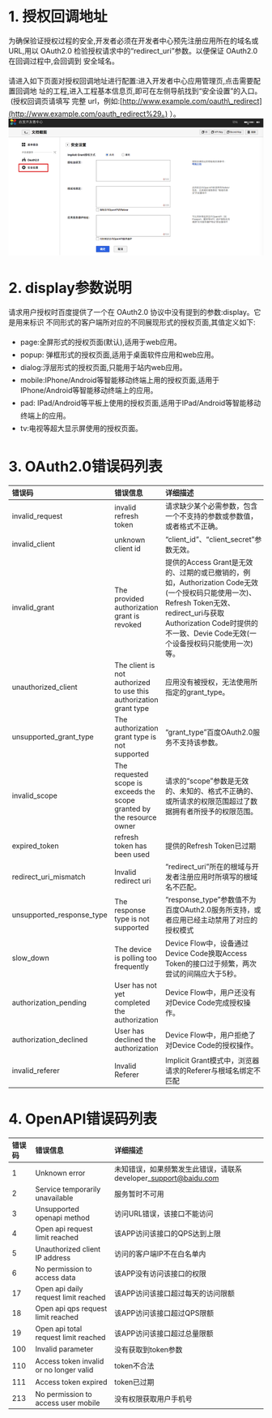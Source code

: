 

# 1. 授权回调地址

为确保验证授权过程的安全,开发者必须在开发者中心预先注册应用所在的域名或 URL,用以 OAuth2.0 检验授权请求中的“redirect\_uri”参数。以便保证 OAuth2.0 在回调过程中,会回调到 安全域名。 

请进入如下页面对授权回调地址进行配置:进入开发者中心应用管理页,点击需要配置回调地 址的工程,进入工程基本信息页,即可在左侧导航找到“安全设置”的入口。   \(授权回调页请填写 完整 url，例如:[http://www.example.com/oauth\_redirect](http://www.example.com/oauth_redirect%29。) ）。![](/assets/anquan.png)

# 2. display参数说明

请求用户授权时百度提供了一个在 OAuth2.0 协议中没有提到的参数:display。它是用来标识 不同形式的客户端所对应的不同展现形式的授权页面,其值定义如下: 

* page:全屏形式的授权页面\(默认\),适用于web应用。 
* popup: 弹框形式的授权页面,适用于桌面软件应用和web应用。 
* dialog:浮层形式的授权页面,只能用于站内web应用。 
* mobile:IPhone/Android等智能移动终端上用的授权页面,适用于IPhone/Android等智能移动终端上的应用。 
* pad: IPad/Android等平板上使用的授权页面,适用于IPad/Android等智能移动终端上的应用。 
* tv:电视等超大显示屏使用的授权页面。 

# 3. OAuth2.0错误码列表

| **错误码** | **错误信息** | **详细描述** |
| :--- | :--- | :--- |
| invalid\_request | invalid refresh token | 请求缺少某个必需参数，包含一个不支持的参数或参数值，或者格式不正确。 |
| invalid\_client | unknown client id | “client\_id”、“client\_secret”参数无效。 |
| invalid\_grant | The provided authorization grant is revoked | 提供的Access Grant是无效的、过期的或已撤销的，例如，Authorization Code无效\(一个授权码只能使用一次\)、Refresh Token无效、redirect\_uri与获取Authorization Code时提供的不一致、Devie Code无效\(一个设备授权码只能使用一次\)等。 |
| unauthorized\_client | The client is not authorized to use this authorization grant type | 应用没有被授权，无法使用所指定的grant\_type。 |
| unsupported\_grant\_type | The authorization grant type is not supported | “grant\_type”百度OAuth2.0服务不支持该参数。 |
| invalid\_scope | The requested scope is exceeds the scope granted by the resource owner | 请求的“scope”参数是无效的、未知的、格式不正确的、或所请求的权限范围超过了数据拥有者所授予的权限范围。 |
| expired\_token | refresh token has been used | 提供的Refresh Token已过期 |
| redirect\_uri\_mismatch | Invalid redirect uri | “redirect\_uri”所在的根域与开发者注册应用时所填写的根域名不匹配。 |
| unsupported\_response\_type | The response type is not supported | “response\_type”参数值不为百度OAuth2.0服务所支持，或者应用已经主动禁用了对应的授权模式 |
| slow\_down | The device is polling too frequently | Device Flow中，设备通过Device Code换取Access Token的接口过于频繁，两次尝试的间隔应大于5秒。 |
| authorization\_pending | User has not yet completed the authorization | Device Flow中，用户还没有对Device Code完成授权操作。 |
| authorization\_declined | User has declined the authorization | Device Flow中，用户拒绝了对Device Code的授权操作。 |
| invalid\_referer | Invalid Referer | Implicit Grant模式中，浏览器请求的Referer与根域名绑定不匹配 |

# 4. OpenAPI错误码列表

| **错误码** | **错误信息** | **详细描述** |
| :--- | :--- | :--- |
| 1 | Unknown error | 未知错误，如果频繁发生此错误，请联系developer\_support@baidu.com |
| 2 | Service temporarily unavailable | 服务暂时不可用 |
| 3 | Unsupported openapi method | 访问URL错误，该接口不能访问 |
| 4 | Open api request limit reached | 该APP访问该接口的QPS达到上限 |
| 5 | Unauthorized client IP address | 访问的客户端IP不在白名单内 |
| 6 | No permission to access data | 该APP没有访问该接口的权限 |
| 17 | Open api daily request limit reached | 该APP访问该接口超过每天的访问限额 |
| 18 | Open api qps request limit reached | 该APP访问该接口超过QPS限额 |
| 19 | Open api total request limit reached | 该APP访问该接口超过总量限额 |
| 100 | Invalid parameter | 没有获取到token参数 |
| 110 | Access token invalid or no longer valid | token不合法 |
| 111 | Access token expired | token已过期 |
| 213 | No permission to access user mobile | 没有权限获取用户手机号 |



